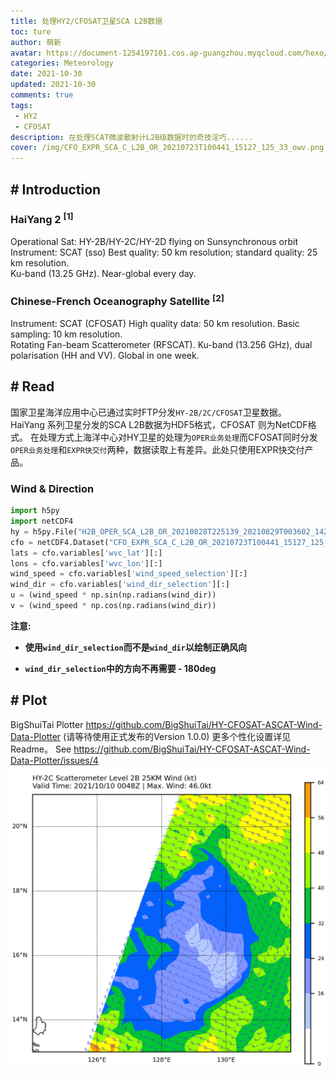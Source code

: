 ```yaml
---
title: 处理HY2/CFOSAT卫星SCA L2B数据
toc: ture
author: 萌新
avatar: https://document-1254197101.cos.ap-guangzhou.myqcloud.com/hexo/pic/Head.jpg
categories: Meteorology
date: 2021-10-30
updated: 2021-10-30
comments: true
tags: 
 - HY2
 - CFOSAT
description: 在处理SCAT微波散射计L2B级数据时的奇技淫巧......
cover: /img/CFO_EXPR_SCA_C_L2B_OR_20210723T100441_15127_125_33_owv.png
---
```


## # Introduction

### **HaiYang 2** <sup>[1]</sup>
Operational Sat: HY-2B/HY-2C/HY-2D flying on Sunsynchronous orbit 
Instrument: SCAT (sso) 
Best quality: 50 km resolution; standard quality: 25 km resolution.  
Ku-band (13.25 GHz).  Near-global every day.  
### **Chinese-French Oceanography Satellite** <sup>[2]</sup>
Instrument: SCAT (CFOSAT) 
High quality data: 50 km resolution. Basic sampling: 10 km resolution.  
Rotating Fan-beam Scatterometer (RFSCAT). Ku-band (13.256 GHz), dual polarisation (HH and VV).  Global in one week.
## # Read
国家卫星海洋应用中心已通过实时FTP分发`HY-2B/2C/CFOSAT`卫星数据。  
HaiYang 系列卫星分发的SCA L2B数据为HDF5格式，CFOSAT 则为NetCDF格式。
在处理方式上海洋中心对HY卫星的处理为`OPER业务处理`而CFOSAT同时分发`OPER业务处理`和`EXPR快交付`两种，数据读取上有差异。此处只使用EXPR快交付产品。  
### Wind & Direction
``` python 
import h5py
import netCDF4
hy = h5py.File("H2B_OPER_SCA_L2B_OR_20210828T225139_20210829T003602_14257_pwp_250_07_owv.h5", "r")
cfo = netCDF4.Dataset("CFO_EXPR_SCA_C_L2B_OR_20210723T100441_15127_125_33_owv.nc")
lats = cfo.variables['wvc_lat'][:]
lons = cfo.variables['wvc_lon'][:] 
wind_speed = cfo.variables['wind_speed_selection'][:]
wind_dir = cfo.variables['wind_dir_selection'][:]
u = (wind_speed * np.sin(np.radians(wind_dir))
v = (wind_speed * np.cos(np.radians(wind_dir))
```

**注意:**  
 
* **使用`wind_dir_selection`而不是`wind_dir`以绘制正确风向**  

* **`wind_dir_selection`中的方向不再需要 - 180deg**  

## # Plot
BigShuiTai Plotter https://github.com/BigShuiTai/HY-CFOSAT-ASCAT-Wind-Data-Plotter (请等待使用正式发布的Version 1.0.0)
更多个性化设置详见Readme。
See https://github.com/BigShuiTai/HY-CFOSAT-ASCAT-Wind-Data-Plotter/issues/4
![](/img/H2C_OPER_SCA_L2B_OR_20211010T000404_20211010T004830_05258_pwp_250_07_owv.png)